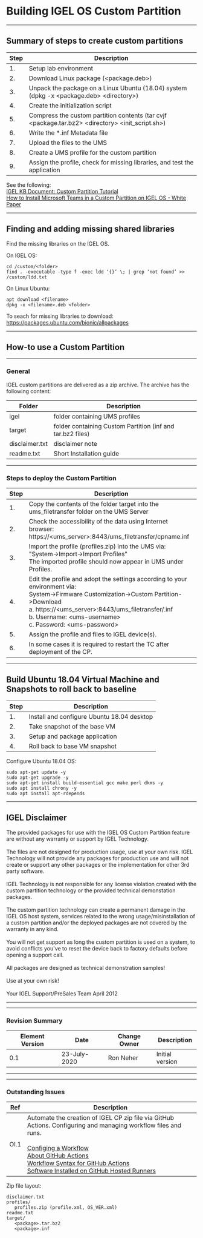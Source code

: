 # Building IGEL OS Custom Partition

***
## Summary of steps to create custom partitions

| Step | Description |
|------|-------------|
| 1. |Setup lab environment|
| 2. |Download Linux package (\<package.deb>)|
| 3. |Unpack the package on a Linux Ubuntu (18.04) system (dpkg -x \<package.deb> \<directory>)|
| 4. |Create the initialization script|
| 5. |Compress the custom partition contents (tar cvjf \<package.tar.bz2> \<directory> \<init_script.sh>)|
| 6. |Write the \*.inf Metadata file|
| 7. |Upload the files to the UMS|
| 8. |Create a UMS profile for the custom partition|
| 9. |Assign the profile, check for missing libraries, and test the application|

See the following:<br />
[IGEL KB Document: Custom Partition Tutorial](https://kb.igel.com/igelos-11.03.500/en/custom-partition-tutorial-27245326.html)
<br />
[How to Install Microsoft Teams in a Custom Partition on IGEL OS - White Paper](https://www.igelcommunity.com/post/how-to-install-microsoft-teams-in-a-custom-partition-on-igel-os-white-paper)

***
## Finding and adding missing shared libraries

Find the missing libraries on the IGEL OS.

On IGEL OS:
```{find missing shared libraries}
cd /custom/<folder>
find . -executable -type f -exec ldd ‘{}’ \; | grep ‘not found’ >> /custom/ldd.txt
  ```

On Linux Ubuntu:
```{download missing libraries and add to CP}
apt download <filename>
dpkg -x <filename>.deb <folder>
  ```

To seach for missing libraries to download:  https://packages.ubuntu.com/bionic/allpackages

***
## How-to use a Custom Partition

***
### General
IGEL custom partitions are delivered as a zip archive. The archive has the following content:

| Folder | Description |
|--------|-------------|
|igel | folder containing UMS profiles|
|target | folder containing Custom Partition (inf and tar.bz2 files)|
|disclaimer.txt | disclaimer note|
|readme.txt | Short Installation guide|

***
### Steps to deploy the Custom Partition

| Step | Description |
|------|-------------|
| 1. | Copy the contents of the folder target into the ums_filetransfer folder on the UMS Server|
| 2. |Check the accessibility of the data using Internet browser: <br /> https://<ums_server>:8443/ums_filetransfer/cpname.inf |
| 3. |Import the profile (profiles.zip) into the UMS via: <br /> "System->Import->Import Profiles" <br /> The imported profile should now appear in UMS under Profiles.|
| 4. |Edit the profile and adopt the settings according to your environment via: <br /> System->Firmware Customization->Custom Partition->Download <br /> a. https://<ums_server>:8443/ums_filetransfer/<cpname>.inf <br /> b. Username: \<ums-username> <br /> c. Password: \<ums-password>
|5. |Assign the profile and files to IGEL device(s).|
|6. |In some cases it is required to restart the TC after deployment of the CP.|

***
## Build Ubuntu 18.04 Virtual Machine and Snapshots to roll back to baseline

| Step | Description |
|------|-------------|
| 1. |Install and configure Ubuntu 18.04 desktop|
| 2. |Take snapshot of the base VM|
| 3. |Setup and package application|
| 4. |Roll back to base VM snapshot|

Configure Ubuntu 18.04 OS:
```{Configure Ubuntu 18.04}
sudo apt-get update -y
sudo apt-get upgrade -y
sudo apt-get install build-essential gcc make perl dkms -y
sudo apt install chrony -y
sudo apt install apt-rdepends
  ```

***
## IGEL Disclaimer

The provided packages for use with the IGEL OS Custom Partition feature are without any warranty or support by IGEL Technology.
<br /> <br />
The files are not designed for production usage, use at your own risk. IGEL Technology will not provide any packages for production use and will not create or support any other packages or the implementation for other 3rd party software.
<br /> <br />
IGEL Technology is not responsible for any license violation created with the custom partition technology or the provided technical demonstation packages.
<br /> <br />
The custom partition technology can create a permanent damage in the IGEL OS host system, services related to the wrong usage/misinstallation of a custom partition and/or the deployed packages are not covered by the warranty in any kind.
<br /> <br />
You will not get support as long the custom partition is used on a system, to avoid conflicts you've to reset the device back to factory defaults before opening a support call.
<br /> <br />
All packages are designed as technical demonstration samples!
<br /> <br />
Use at your own risk!
<br /> <br />
Your IGEL Support/PreSales Team April 2012

***
***
### Revision Summary

| Element Version | Date | Change Owner | Description |
| ---- | ---- | ---- | ---- |
| 0.1 | 23-July-2020 | Ron Neher | Initial version |

***
***
### Outstanding Issues

| Ref  | Description |
| ---- | ----------- |
| OI.1 | Automate the creation of IGEL CP zip file via GitHub Actions. Configuring and managing workflow files and runs. <br /> <br /> [Configing a Workflow](https://docs.github.com/en/actions/configuring-and-managing-workflows/configuring-a-workflow) <br /> [About GitHub Actions](https://docs.github.com/en/actions/getting-started-with-github-actions/about-github-actions) <br /> [Workflow Syntax for GitHub Actions](https://docs.github.com/en/actions/reference/workflow-syntax-for-github-actions) <br /> [Software Installed on GitHub Hosted Runners](https://docs.github.com/en/actions/reference/software-installed-on-github-hosted-runners)|

Zip file layout:
```{Zip file layout}
disclaimer.txt
profiles/
   profiles.zip (profile.xml, OS_VER.xml)
readme.txt   
target/
   <package>.tar.bz2
   <package>.inf
  ```
